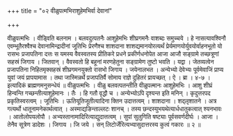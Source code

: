 +++
title = "०२ वीळुपत्मभिराशुहेमभिर्वा देवानां"

+++

वीळुपत्मभिः । वीड्विति बलनाम । बलवदुत्पतनैः आशुहेमभिः शीघ्रगमनैः वाशब्दः समुच्चये । हे नासत्यावश्विनौ एवम्भूतैरश्वैश्च देवानामिन्द्रादीनां जूतिभिः प्रेरणैश्च शाशदाना शाशद्यमानयोरत्यर्थं प्रेर्यमाणयोर्युवयोर्वाहनभूतो यो रासभः प्रजापतिना दत्तः स यमस्य वैवस्वतस्य प्रीतिकरे प्रधने प्रकीर्णधनोपेत आजा आजौ सङ्ग्रामे तच्छत्रूणां सहस्रं जिगाय । जितवान् । वैवस्वतो हि बहूनां मरणहेतुना सङ्ग्रामेण तुष्टो भवति । यद्वा । जेतव्यत्वेन प्रजापतिना निहितमृक्सहस्रं शीघ्रगमनयुक्तो रासभो जिगाय । जयेनालभत । अन्येभ्यो देवेभ्यः पूर्वमेवाजिं प्राप्य युवां जयं प्रापयामास । तथा जास्मिन्नर्थे प्रजापतिर्वै सोमाय राज्ञे दुहितरं प्रायच्छत् । ऐ । ब्रा । ४-७ । इत्यादिकं ब्राह्मणमनुसन्धेयं ॥ वीळुपत्मभिः । वीळु बलवत्पतन्तीति वीळुपत्मानः आशुहेमभिः । आशु शीघ्रं हिन्वन्ति गच्छन्तीत्याशुहेमानः । तैः । हि गतौ वृद्धौ च । अन्येभ्योऽपि दृश्यन्त इति मनिन् । कृदुत्तरपद प्रकृतिस्वरत्वम् । जूतिभिः । ऊतियूतिजूतीत्यादिना क्तिन उदात्तत्वम् । शाशदाना । शद्लृशातने । अत्र गत्यर्थो धातूनामनेकार्थत्वात् । अस्माद्यङिन्ताल्लटः शानच् । तस्य छन्दस्युभयथेत्यार्धधातुकत्वात् श्यनभावः । आतोलोपयलोपौ । अभ्यस्तानामादिरित्याद्युदात्तत्वम् । सुपां सुलुगिति षष्ट्याः पूर्वसवर्णदीर्घः । आजा । तेनैव सूत्रेण डादेशः । जिगाय । जि जये । सन् लिटोर्जेरित्यभ्यासुदात्तरस्य कुत्वं गकारः ॥ २ ॥